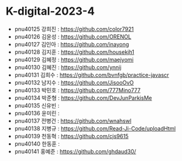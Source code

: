 # K-digital-2023-4

 
+ pnu40125	강희진 : https://github.com/color7921
+ pnu40126	김윤성 : https://github.com/ORENOL
+ pnu40127	김인아 : https://github.com/inayong
+ pnu40128	김지훈 : https://github.com/housekjh1
+ pnu40129	김혜정 : https://github.com/maejyomi
+ pnu40130	김혜진 : https://github.com/ynnij
+ pnu40131	김희수 : https://github.com/bvnfgb/practice-javascr
+ pnu40132	남지수 : https://github.com/JisooOvO
+ pnu40133	박민호 : https://github.com/777Mino777
+ pnu40134	박준형 : https://github.com/DevJunParkisMe
+ pnu40135	신유빈 : 
+ pnu40136	윤미린 : 
+ pnu40137	전병건 : https://github.com/wnahswl
+ pnu40138	지병규 : https://github.com/Read-Ji-Code/uploadHtml
+ pnu40139	천동혁 : https://github.com/cjs9615
+ pnu40140	한동훈 : 
+ pnu40141	홍예준 : https://github.com/ghdaud30/
